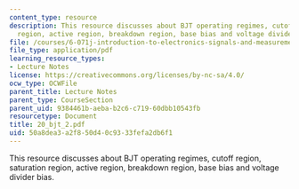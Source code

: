 ```yaml
---
content_type: resource
description: This resource discusses about BJT operating regimes, cutoff region, saturation
  region, active region, breakdown region, base bias and voltage divider bias.
file: /courses/6-071j-introduction-to-electronics-signals-and-measurement-spring-2006/50a8dea3a2f850d40c9333fefa2db6f1_20_bjt_2.pdf
file_type: application/pdf
learning_resource_types:
- Lecture Notes
license: https://creativecommons.org/licenses/by-nc-sa/4.0/
ocw_type: OCWFile
parent_title: Lecture Notes
parent_type: CourseSection
parent_uid: 9384461b-aeba-b2c6-c719-60dbb10543fb
resourcetype: Document
title: 20_bjt_2.pdf
uid: 50a8dea3-a2f8-50d4-0c93-33fefa2db6f1
---
```

This resource discusses about BJT operating regimes, cutoff region, saturation region, active region, breakdown region, base bias and voltage divider bias.